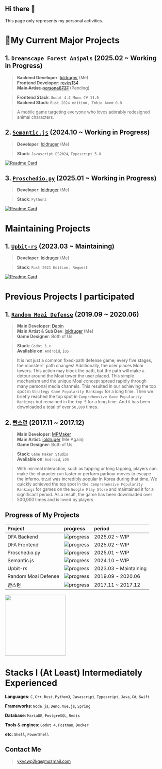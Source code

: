 ## Hi there 👋
This page only represents my personal activities. 

# 🔭My Current Major Projects
## 1. `Dreamscape Forest Anipals` (2025.02 ~ Working in Progress)
> **Backend Developer**: [loldruger](https://github.com/loldruger) (Me)</br>
> **Frontend Developer**: [rovks134](https://github.com/rovks134)</br>
> ~~**Main Artist**: [persona6737](https://github.com/Kim-Tae-yeon)~~ (Pending)

> **Frontend Stack**: `Godot 4.4 Mono C# 11.0`</br>
> **Backend Stack**: `Rust 2024 edition, Tokio Axum 0.8`

> A mobile game targeting everyone who loves adorably redesigned animal characters. 

## 2. [`Semantic.js`](https://github.com/loldruger/semantic.js) (2024.10 ~ Working in Progress) 
> **Developer**: [loldruger](https://github.com/loldruger) (Me)

> **Stack**: `Javascript ES2024`, `Typescript 5.8`

[![Readme Card](https://github-readme-stats.vercel.app/api/pin/?username=loldruger&repo=semantic.js)](https://github.com/loldruger/semantic.js)

## 3. [`Proschedio.py`](https://github.com/loldruger/proschedio) (2025.01 ~ Working in Progress)
> **Developer**: [loldruger](https://github.com/loldruger) (Me)

> **Stack**: `Python3`

[![Readme Card](https://github-readme-stats.vercel.app/api/pin/?username=loldruger&repo=proschedio)](https://github.com/loldruger/proschedio)

# Maintaining Projects
## 1. [`Upbit-rs`](https://github.com/loldruger/upbit-rs) (2023.03 ~ Maintaining)
> **Developer**: [loldruger](https://github.com/loldruger) (Me)

> **Stack**: `Rust 2021 Edition, Reqwest`

[![Readme Card](https://github-readme-stats.vercel.app/api/pin/?username=loldruger&repo=upbit-rs)](https://github.com/loldruger/upbit-rs)

# Previous Projects I participated
## 1. [`Random Moai Defense`](https://play.google.com/store/apps/details?id=com.davin.moai) (2019.09 ~ 2020.06)
> **Main Developer**: [Dabin](https://github.com/MyNameIsDabin)</br>
> **Main Artist** & **Sub Dev**: [loldruger](https://github.com/loldruger) (Me)</br>
> **Game Designer**: Both of Us

> **Stack**: `Godot 3.x`</br>
> **Available on**: `Android`, `iOS`

> It is not just a common fixed-path defense game; every five stages, the monsters' path changes! Additionally, the user places Moai towers. This action may block the path, but the path will make a detour around the Moai tower the user placed. This simple mechanism and the unique Moai concept spread rapidly through many personal media channels. This resulted in our achieving the top spot in `Strategy Game Popularity Rankings` for a long time. Then we briefly reached the top spot in `Comprehensive Game Popularity Rankings` but remained in the `top 5` for a long time. And it has been downloaded a total of over `50,000` times.

## 2. [`빤스런`](https://play.google.com/store/apps/details?id=com.mpmaker.onepark) (2017.11 ~ 2017.12)
> **Main Developer**: [MPMaker](https://play.google.com/store/apps/dev?id=7302400084345857961)</br>
> **Main Artist**: [loldruger](https://github.com/loldruger) (Me Again)</br>
> **Game Designer**: Both of Us

> **Stack**: `Game Maker Studio`</br>
> **Available on**: `Android`, `iOS`

> With minimal interaction, such as tapping or long tapping, players can make the character run faster or perform parkour moves to escape the inferno. `빤스런` was incredibly popular in Korea during that time. We quickly achieved the top spot in `the Comprehensive Popularity Rankings` for games on the `Google Play Store` and maintained it for a significant period. As a result, the game has been downloaded over 500,000 times and is loved by players.

## Progress of My Projects

|Project|progress| period |
|:--|:--|:-- |
|DFA Backend| ![progress](https://progress-bar.xyz/0/)| 2025.02 ~ WIP
|DFA Frontend| ![progress](https://progress-bar.xyz/20/)| 2025.02 ~ WIP
|Proschedio.py | ![progress](https://progress-bar.xyz/10/) | 2025.01 ~ WIP
|Semantic.js| ![progress](https://progress-bar.xyz/33/)| 2024.10 ~ WIP
|Upbit-rs|![progress](https://progress-bar.xyz/100?progress_color=33a0da)| 2023.03 ~ Maintaining
|Random Moai Defense | ![progress](https://progress-bar.xyz/100/) | 2019.09 ~ 2020.06
|빤스런 | ![progress](https://progress-bar.xyz/100/) | 2017.11 ~ 2017.12
<!--
<a href="https://github.com/loldruger/github-readme-stats">
  <img height=200 align="center" src="https://github-readme-stats.vercel.app/api?username=loldruger" />
</a>
-->
<a href="https://github.com/anuraghazra/convoychat">
  <img height=200 align="center" src="https://github-readme-stats.vercel.app/api/top-langs?username=loldruger&layout=compact&langs_count=8&card_width=440" />
</a>

# Stacks I (At Least) Intermediately Experienced 
**Languages**: `C`, `C++`, `Rust`, `Python3`, `Javascript`, `Typescript`, `Java`, `C#`, `Swift`

**Frameworks**: `Node.js`, `Deno`, `Vue.js`, `Spring`

**Database**: `MariaDB`, `PostgreSQL`, `Redis`

**Tools** & **engines**: `Godot 4`, `Postman`, `Docker`

**etc**: `Shell`, `PowerShell`

## Contact Me
> ykvcwp2kq@mozmail.com

<!--
**loldruger/loldruger** is a ✨ _special_ ✨ repository because its `README.md` (this file) appears on your GitHub profile.

Here are some ideas to get you started:

- 🔭 I’m currently working on ...
- 🌱 I’m currently learning ...
- 👯 I’m looking to collaborate on ...
- 🤔 I’m looking for help with ...
- 💬 Ask me about ...
- 📫 How to reach me: ...
- 😄 Pronouns: ...
- ⚡ Fun fact: ...
-->
